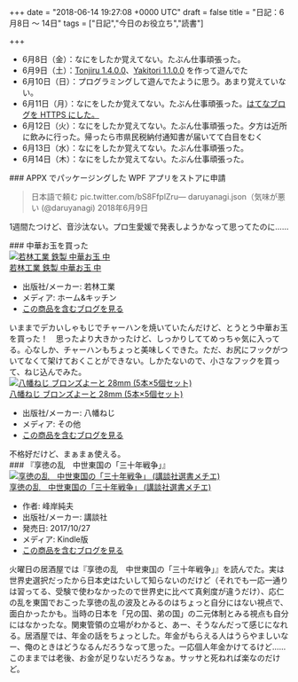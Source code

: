 
+++
date = "2018-06-14 19:27:08 +0000 UTC"
draft = false
title = "日記：6月8日 ～ 14日"
tags = ["日記","今日のお役立ち","読書"]

+++
<ul>
<li>6月8日（金）：なにをしたか覚えてない。たぶん仕事頑張った。</li>
<li>6月9日（土）：<a href="https://blog.daruyanagi.jp/entry/2018/06/10/125225">Tonjiru 1.4.0.0</a>、<a href="https://blog.daruyanagi.jp/entry/2018/06/10/123946">Yakitori 1.1.0.0</a> を作って遊んでた</li>
<li>6月10日（日）：プログラミングして遊んでたように思う。あまり覚えていない。</li>
<li>6月11日（月）：なにをしたか覚えてない。たぶん仕事頑張った。<a href="https://blog.daruyanagi.jp/entry/2018/06/11/172946">はてなブログを HTTPS にした。</a></li>
<li>6月12日（火）：なにをしたか覚えてない。たぶん仕事頑張った。夕方は近所に飲みに行った。帰ったら市県民税納付通知書が届いてて白目をむく</li>
<li>6月13日（水）：なにをしたか覚えてない。たぶん仕事頑張った。</li>
<li>6月14日（木）：なにをしたか覚えてない。たぶん仕事頑張った。</li>
</ul>
<div class="section">
    ### APPX でパッケージングした WPF アプリをストアに申請
    

>日本語で頼む pic.twitter.com/bS8FfplZru— daruyanagi.json（気味が悪い (@daruyanagi) 2018年6月9日<script async="" src="https://platform.twitter.com/widgets.js" charset="utf-8"></script>

1週間たつけど、音沙汰ない。プロ生愛媛で発表しようかなって思ってたのに……

</div>
<div class="section">
    ### 中華お玉を買った
    <div class="hatena-asin-detail"><a href="http://www.amazon.co.jp/exec/obidos/ASIN/B007OZ0IBA/bestylesnet-22/"><img src="https://images-fe.ssl-images-amazon.com/images/I/31YX-UHNKkL._SL160_.jpg" class="hatena-asin-detail-image" alt="若林工業 鉄製 中華お玉 中" title="若林工業 鉄製 中華お玉 中"/></a><div class="hatena-asin-detail-info"><a href="http://www.amazon.co.jp/exec/obidos/ASIN/B007OZ0IBA/bestylesnet-22/">若林工業 鉄製 中華お玉 中</a><ul><li><span class="hatena-asin-detail-label">出版社/メーカー:</span> 若林工業</li><li><span class="hatena-asin-detail-label">メディア:</span> ホーム&amp;キッチン</li><li><a href="http://d.hatena.ne.jp/asin/B007OZ0IBA/bestylesnet-22" target="_blank">この商品を含むブログを見る</a></li></ul></div><div class="hatena-asin-detail-foot"></div></div>いままでデカいしゃもじでチャーハンを焼いていたんだけど、とうとう中華お玉を買った！　思ったより大きかったけど、しっかりしててめっちゃ気に入ってる。心なしか、チャーハンもちょっと美味しくできた。ただ、お尻にフックがついてなくて架けておくことができない。しかたないので、小さなフックを買って、ねじ込んでみた。<div class="hatena-asin-detail"><a href="http://www.amazon.co.jp/exec/obidos/ASIN/B0037JK1MS/bestylesnet-22/"><img src="https://images-fe.ssl-images-amazon.com/images/I/41m7G88K15L._SL160_.jpg" class="hatena-asin-detail-image" alt="八幡ねじ ブロンズよーと 28mm (5本×5個セット)" title="八幡ねじ ブロンズよーと 28mm (5本×5個セット)"/></a><div class="hatena-asin-detail-info"><a href="http://www.amazon.co.jp/exec/obidos/ASIN/B0037JK1MS/bestylesnet-22/">八幡ねじ ブロンズよーと 28mm (5本×5個セット)</a><ul><li><span class="hatena-asin-detail-label">出版社/メーカー:</span> 八幡ねじ</li><li><span class="hatena-asin-detail-label">メディア:</span> その他</li><li><a href="http://d.hatena.ne.jp/asin/B0037JK1MS/bestylesnet-22" target="_blank">この商品を含むブログを見る</a></li></ul></div><div class="hatena-asin-detail-foot"></div></div>不格好だけど、まぁまぁ使える。

</div>
<div class="section">
    ### 『享徳の乱　中世東国の「三十年戦争」』
    <div class="hatena-asin-detail"><a href="http://www.amazon.co.jp/exec/obidos/ASIN/B076GWZV37/bestylesnet-22/"><img src="https://images-fe.ssl-images-amazon.com/images/I/51Cd4Ign6dL._SL160_.jpg" class="hatena-asin-detail-image" alt="享徳の乱　中世東国の「三十年戦争」 (講談社選書メチエ)" title="享徳の乱　中世東国の「三十年戦争」 (講談社選書メチエ)"/></a><div class="hatena-asin-detail-info"><a href="http://www.amazon.co.jp/exec/obidos/ASIN/B076GWZV37/bestylesnet-22/">享徳の乱　中世東国の「三十年戦争」 (講談社選書メチエ)</a><ul><li><span class="hatena-asin-detail-label">作者:</span> 峰岸純夫</li><li><span class="hatena-asin-detail-label">出版社/メーカー:</span> 講談社</li><li><span class="hatena-asin-detail-label">発売日:</span> 2017/10/27</li><li><span class="hatena-asin-detail-label">メディア:</span> Kindle版</li><li><a href="http://d.hatena.ne.jp/asin/B076GWZV37/bestylesnet-22" target="_blank">この商品を含むブログを見る</a></li></ul></div><div class="hatena-asin-detail-foot"></div></div>火曜日の居酒屋では『享徳の乱　中世東国の「三十年戦争」』を読んでた。実は世界史選択だったから日本史はたいして知らないのだけど（それでも一応一通りは習ってる、受験で使わなかったので世界史に比べて真剣度が違うだけ）、応仁の乱を東国でおこった享徳の乱の波及とみるのはちょっと自分にはない視点で、面白かったかも。当時の日本を「兄の国、弟の国」の二元体制とみる視点も自分にはなかったな。関東管領の立場がわかると、あー、そうなんだって感じになれる。居酒屋では、年金の話をちょっとした。年金がもらえる人はうらやましいなー、俺のときはどうなるんだろうなって思った。一応個人年金かけてるけど……このままでは老後、お金が足りないだろうなぁ。サッサと死ねれば楽なのだけど。

</div>

